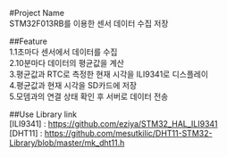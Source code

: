 #Project Name  
STM32F013RB를 이용한 센서 데이터 수집 저장

##Feature  
1.1초마다 센서에서 데이터를 수집  
2.10분마다 데이터의 평균값을 계산  
3.평균값과 RTC로 측정한 현재 시각을 ILI9341로 디스플레이  
4.평균값과 현재 시각을 SD카드에 저장  
5.모뎀과의 연결 상태 확인 후 서버로 데이터 전송

##Use Library link  
[ILI9341] : https://github.com/eziya/STM32_HAL_ILI9341  
[DHT11] : https://github.com/mesutkilic/DHT11-STM32-Library/blob/master/mk_dht11.h
